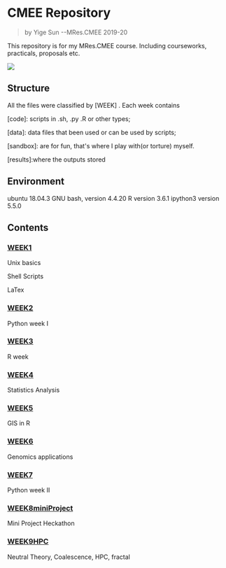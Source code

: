 # **CMEE Repository**

> by Yige Sun   --MRes.CMEE 2019-20

This repository is for my MRes.CMEE course.  Including courseworks, practicals, proposals etc.


![](https://pic2.zhimg.com/737434d0c6b06a6ef29684c754790019_1200x500.jpg)
## **Structure**
All the files were classified by [WEEK] .
Each week contains

[code]:
scripts in .sh, .py .R or other types; 

[data]:
data files that been used or can be used by scripts; 

[sandbox]: are for fun, that's where I play with(or torture) myself.

[results]:where the outputs stored

## **Environment**

ubuntu 18.04.3 
GNU bash, version 4.4.20
R version 3.6.1
ipython3 version 5.5.0


## **Contents**

### [**WEEK1**](https://github.com/ys219/CMEECoursework/tree/master/WEEK1)

Unix basics

Shell Scripts

LaTex

### [**WEEK2**](https://github.com/ys219/CMEECoursework/tree/master/WEEK2)

Python week I

### [**WEEK3**](https://github.com/ys219/CMEECoursework/tree/master/WEEK3)

R week

### [**WEEK4**](https://github.com/ys219/CMEECoursework/tree/master/WEEK4)

Statistics Analysis

### [**WEEK5**](https://github.com/ys219/CMEECoursework/tree/master/WEEK5)

GIS in R

### [**WEEK6**](https://github.com/ys219/CMEECoursework/tree/master/WEEK6)

Genomics applications

### [**WEEK7**](https://github.com/ys219/CMEECoursework/tree/master/WEEK7)

Python week II

### [**WEEK8miniProject**](https://github.com/ys219/CMEECoursework/tree/master/WEEK8miniProject)

Mini Project Heckathon

### [**WEEK9HPC**](https://github.com/ys219/CMEECoursework/tree/master/WEEK9HPC)

Neutral Theory, Coalescence, HPC, fractal

